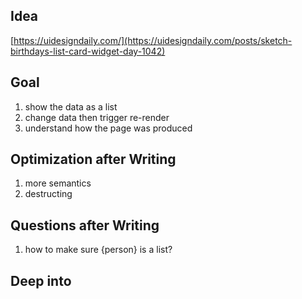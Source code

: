 ## Idea

[https://uidesigndaily.com/](https://uidesigndaily.com/posts/sketch-birthdays-list-card-widget-day-1042)

## Goal
1. show the data as a list
2. change data then trigger re-render
3. understand how the page was produced

## Optimization after Writing
1. more semantics
2. destructing

## Questions after Writing
1. how to make sure {person} is a list?

## Deep into
